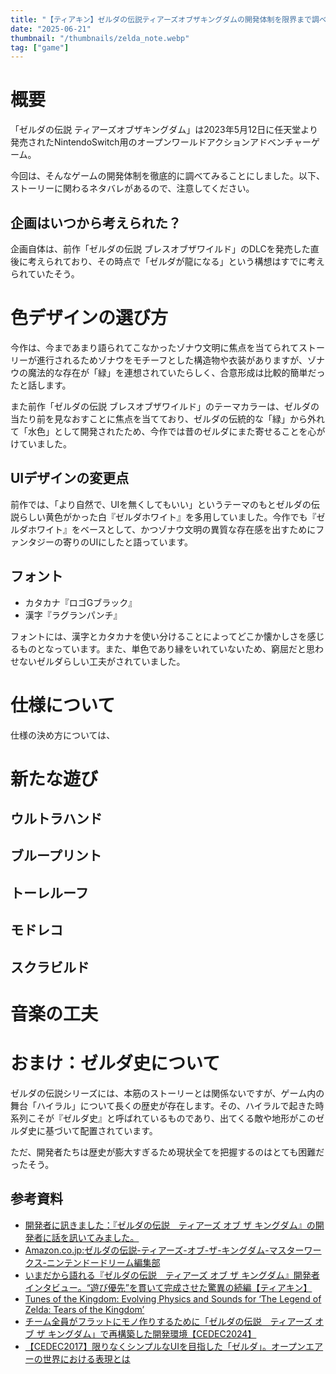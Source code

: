 ```yaml
---
title: "【ティアキン】ゼルダの伝説ティアーズオブザキングダムの開発体制を限界まで調べてみた"
date: "2025-06-21"
thumbnail: "/thumbnails/zelda_note.webp"
tag: ["game"]
---
```


# 概要

「ゼルダの伝説 ティアーズオブザキングダム」は2023年5月12日に任天堂より発売されたNintendoSwitch用のオープンワールドアクションアドベンチャーゲーム。

今回は、そんなゲームの開発体制を徹底的に調べてみることにしました。以下、ストーリーに関わるネタバレがあるので、注意してください。

## 企画はいつから考えられた？

企画自体は、前作「ゼルダの伝説 ブレスオブザワイルド」のDLCを発売した直後に考えられており、その時点で「ゼルダが龍になる」という構想はすでに考えられていたそう。

# 色デザインの選び方

今作は、今まであまり語られてこなかったゾナウ文明に焦点を当てられてストーリーが進行されるためゾナウをモチーフとした構造物や衣装がありますが、ゾナウの魔法的な存在が「緑」を連想されていたらしく、合意形成は比較的簡単だったと話します。

また前作「ゼルダの伝説 ブレスオブザワイルド」のテーマカラーは、ゼルダの当たり前を見なおすことに焦点を当てており、ゼルダの伝統的な「緑」から外れて「水色」として開発されたため、今作では昔のゼルダにまた寄せることを心がけていました。

## UIデザインの変更点

前作では、「より自然で、UIを無くしてもいい」というテーマのもとゼルダの伝説らしい黄色がかった白『ゼルダホワイト』を多用していました。今作でも『ゼルダホワイト』をベースとして、かつゾナウ文明の異質な存在感を出すためにファンタジーの寄りのUIにしたと語っています。

## フォント

- カタカナ『ロゴGブラック』
- 漢字『ラグランパンチ』

フォントには、漢字とカタカナを使い分けることによってどこか懐かしさを感じるものとなっています。また、単色であり縁をいれていないため、窮屈だと思わせないゼルダらしい工夫がされていました。

# 仕様について
仕様の決め方については、　

# 新たな遊び

## ウルトラハンド

## ブループリント

## トーレルーフ

## モドレコ

## スクラビルド


# 音楽の工夫

# おまけ：ゼルダ史について

ゼルダの伝説シリーズには、本筋のストーリーとは関係ないですが、ゲーム内の舞台「ハイラル」について長くの歴史が存在します。その、ハイラルで起きた時系列こそが『ゼルダ史』と呼ばれているものであり、出てくる敵や地形がこのゼルダ史に基づいて配置されています。

ただ、開発者たちは歴史が膨大すぎるため現状全てを把握するのはとても困難だったそう。

## 参考資料
- [開発者に訊きました：『ゼルダの伝説　ティアーズ オブ ザ キングダム』の開発者に話を訊いてみました。](https://www.nintendo.com/jp/interview/totk/index.html)
- [Amazon.co.jp:ゼルダの伝説-ティアーズ-オブ-ザ-キングダム-マスターワークス-ニンテンドードリーム編集部](https://www.amazon.co.jp/%E3%82%BC%E3%83%AB%E3%83%80%E3%81%AE%E4%BC%9D%E8%AA%AC-%E3%83%86%E3%82%A3%E3%82%A2%E3%83%BC%E3%82%BA-%E3%82%AA%E3%83%96-%E3%82%B6-%E3%82%AD%E3%83%B3%E3%82%B0%E3%83%80%E3%83%A0-%E3%83%9E%E3%82%B9%E3%82%BF%E3%83%BC%E3%83%AF%E3%83%BC%E3%82%AF%E3%82%B9-%E3%83%8B%E3%83%B3%E3%83%86%E3%83%B3%E3%83%89%E3%83%BC%E3%83%89%E3%83%AA%E3%83%BC%E3%83%A0%E7%B7%A8%E9%9B%86%E9%83%A8/dp/4198658730/ref=sr_1_24?__mk_ja_JP=%E3%82%AB%E3%82%BF%E3%82%AB%E3%83%8A&crid=35M35GZ3CD6JE&dib=eyJ2IjoiMSJ9.aMPSjvJFwnbu3-3c1WZdEz6Nx1SEPPTsWld_h0WUR42yoUQSxvWRTj00OT-o4P0vs3JG0zYWbLBHBHbjCHcEp8Fom1UIPRjyTA5axrXs1sMsFDTcsn3HRHjqLq9kQdxhehPowjkzW90rgykR57JuOgVyyCcBV0FcVBSA4DX19AoGBhZuav8j4bN9YsJ47A8pbKOGOHpA48BfZOfOyMtqtNzYFLwrW24pRe8Orjka5MHaMMthBwGXVAxtQbplHK63wPdqxoo1OcOECe2IGT4AZo03Gj5fp_RamHCJiOow698.16_1utTfengAayCc9Cgr4JijbpTAxVF-kSvBPo7GD_o&dib_tag=se&keywords=%E3%83%86%E3%82%A3%E3%82%A2%E3%83%BC%E3%82%AD%E3%83%B3&qid=1750482808&sprefix=%E3%83%86%E3%82%A3%E3%82%A2%E3%82%AD%E3%83%B3%2Caps%2C148&sr=8-24#averageCustomerReviewsAnchor)
- [いまだから語れる『ゼルダの伝説　ティアーズ オブ ザ キングダム』開発者インタビュー。“遊び優先”を貫いて完成させた驚異の続編【ティアキン】](https://www.famitsu.com/news/202309/06314767.html)
- [Tunes of the Kingdom: Evolving Physics and Sounds for ‘The Legend of Zelda: Tears of the Kingdom’](https://youtu.be/N-dPDsLTrTE?feature=shared)
- [チーム全員がフラットにモノ作りするために「ゼルダの伝説　ティアーズ オブ ザ キングダム」で再構築した開発環境【CEDEC2024】](https://www.gamer.ne.jp/news/202408230080/)
- [【CEDEC2017】限りなくシンプルなUIを目指した「ゼルダ」。オープンエアーの世界における表現とは](https://game.watch.impress.co.jp/docs/news/1078846.html)